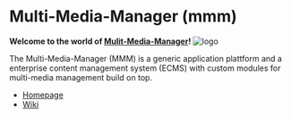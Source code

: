 Multi-Media-Manager (mmm)
=========================

**Welcome to the world of [Mulit-Media-Manager](http://m-m-m.sourceforge.net/maven/index.html)!**
![logo](mmm/raw/master/src/site/resources/images/logo.png)

The Multi-Media-Manager (MMM) is a generic application plattform and a enterprise content management
system (ECMS) with custom modules for multi-media management build on top.

* [Homepage](http://m-m-m.sourceforge.net/maven/index.html)
* [Wiki](mmm/wiki)